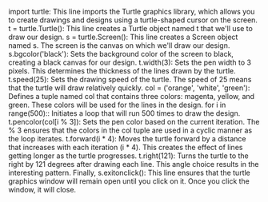 import turtle: This line imports the Turtle graphics library, which allows you to create drawings and designs using a turtle-shaped cursor on the screen.
t = turtle.Turtle(): This line creates a Turtle object named t that we'll use to draw our design.
s = turtle.Screen(): This line creates a Screen object named s. The screen is the canvas on which we'll draw our design.
s.bgcolor('black'): Sets the background color of the screen to black, creating a black canvas for our design.
t.width(3): Sets the pen width to 3 pixels. This determines the thickness of the lines drawn by the turtle.
t.speed(25): Sets the drawing speed of the turtle. The speed of 25 means that the turtle will draw relatively quickly.
col = ('orange', 'white', 'green'): Defines a tuple named col that contains three colors: magenta, yellow, and green. These colors will be used for the lines in the design.
for i in range(500):: Initiates a loop that will run 500 times to draw the design.
t.pencolor(col[i % 3]): Sets the pen color based on the current iteration. The % 3 ensures that the colors in the col tuple are used in a cyclic manner as the loop iterates.
t.forward(i * 4): Moves the turtle forward by a distance that increases with each iteration (i * 4). This creates the effect of lines getting longer as the turtle progresses.
t.right(121): Turns the turtle to the right by 121 degrees after drawing each line. This angle choice results in the interesting pattern.
Finally, s.exitonclick(): This line ensures that the turtle graphics window will remain open until you click on it. Once you click the window, it will close.
